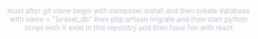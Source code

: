 <p align="center" style="color:#c3c5d8">
must after git clone begin with composer install
and then create database with name = "laravel_db" then php artisan migrate and then start python script wich it exist in this repositry and then have fun with react
</p>
